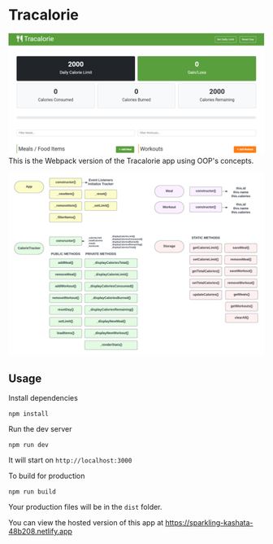 # Tracalorie

![tracalorie](tracalorie.png)
This is the Webpack version of the Tracalorie app using OOP's concepts.

![OOP](project_diagram.png)

## Usage

Install dependencies

```
npm install
```

Run the dev server

```
npm run dev
```

It will start on `http://localhost:3000`

To build for production

```
npm run build
```

Your production files will be in the `dist` folder.

You can view the hosted version of this app at https://sparkling-kashata-48b208.netlify.app
